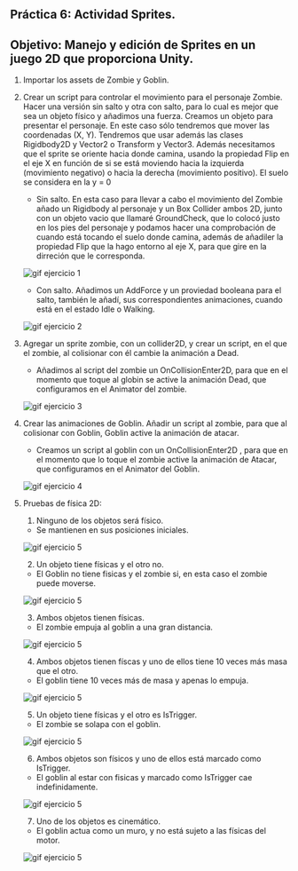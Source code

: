 ## Práctica 6: Actividad Sprites.
## Objetivo: Manejo y edición de Sprites en un juego 2D que proporciona Unity.

1. Importar los assets de Zombie y Goblin.
      
2. Crear un script para controlar el movimiento para el personaje Zombie. Hacer una versión sin salto y otra con salto, para lo cual es mejor que sea un objeto físico y añadimos una fuerza. Creamos un objeto para presentar el personaje. En este caso sólo tendremos que mover las coordenadas (X, Y). Tendremos que usar además las clases Rigidbody2D y Vector2 o Transform y Vector3. Además necesitamos que el sprite se oriente hacia donde camina, usando la propiedad Flip en el eje X en función de si se está moviendo hacia la izquierda (movimiento negativo) o hacia la derecha (movimiento positivo). El suelo se considera en la y = 0

      - Sin salto. En esta caso para llevar a cabo el movimiento del Zombie añado un Rigidbody al personaje y un Box Collider ambos 2D, junto con un objeto vacio que llamaré GroundCheck, que lo colocó justo en los pies del personaje y podamos hacer una comprobación de cuando está tocando el suelo donde camina, además de añadiler la propiedad Flip que la hago entorno al eje X, para que gire en la dirreción que le corresponda.
      
      ![gif ejercicio 1](/gifs/Ejercicio8.gif)
      
      - Con salto. Añadimos un AddForce y un proviedad booleana para el salto, también le añadí, sus correspondientes animaciones, cuando está en el estado Idle o Walking.
      
      ![gif ejercicio 2](/gifs/Ejercicio9.gif)

3. Agregar un sprite zombie, con un collider2D, y crear un script, en el que el zombie, al colisionar con él cambie la animación a Dead.
       
      - Añadimos al script del zombie un OnCollisionEnter2D, para que en el momento que toque al globin se active la animación Dead, que configuramos en el Animator del zombie.
      
      ![gif ejercicio 3](/gifs/Ejercicio10.gif)
       
4. Crear las animaciones de Goblin. Añadir un script al zombie, para que al colisionar con Goblin, Goblin active la animación de atacar.

      - Creamos un script al goblin con un OnCollisionEnter2D , para que en el momento que lo toque el zombie active la animación de Atacar, que configuramos en el Animator del Goblin.
      
      ![gif ejercicio 4](/gifs/Ejercicio11.gif)
      
5. Pruebas de física 2D:
     
     1. Ninguno de los objetos será físico.
     
      - Se mantienen en sus posiciones iniciales.
    
      ![gif ejercicio 5](/gifs/Ejercicio1.gif)
       
      2. Un objeto tiene físicas y el otro no.
      
      - El Goblin no tiene fisicas y el zombie si, en esta caso el zombie puede moverse.
      
      ![gif ejercicio 5](/gifs/Ejercicio2.gif)
       
      3. Ambos objetos tienen físicas.
      
      - El zombie empuja al goblin a una gran distancia.
      
      ![gif ejercicio 5](/gifs/Ejercicio3.gif)
      
      4. Ambos objetos tienen físcas y uno de ellos tiene 10 veces más masa que el otro.
      
      - El  goblin tiene 10 veces más de masa y apenas lo empuja.
       
      ![gif ejercicio 5](/gifs/Ejercicio4.gif)
      
      5. Un objeto tiene físicas y el otro es IsTrigger.
      
      - El zombie se solapa con el goblin.
      
      ![gif ejercicio 5](/gifs/Ejercicio5.gif)
      
      6. Ambos objetos son físicos y uno de ellos está marcado como IsTrigger.
      
      - El goblin al estar con fisicas y marcado como IsTrigger cae indefinidamente.
       
      ![gif ejercicio 5](/gifs/Ejercicio6.gif)
      
      7. Uno de los objetos es cinemático.
      
      - El goblin actua como un muro, y no está sujeto a las físicas del motor.
      
      ![gif ejercicio 5](/gifs/Ejercicio7.gif)
      
